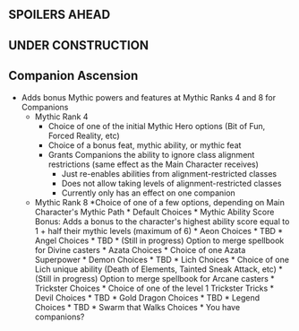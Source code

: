 ﻿## SPOILERS AHEAD


## UNDER CONSTRUCTION

## Companion Ascension
* Adds bonus Mythic powers and features at Mythic Ranks 4 and 8 for Companions
	* Mythic Rank 4
		* Choice of one of the initial Mythic Hero options (Bit of Fun, Forced Reality, etc)
		* Choice of a bonus feat, mythic ability, or mythic feat
		* Grants Companions the ability to ignore class alignment restrictions (same effect as the Main Character receives)
			* Just re-enables abilities from alignment-restricted classes
			* Does not allow taking levels of alignment-restricted classes
			* Currently only has an effect on one companion
	* Mythic Rank 8
		*Choice of one of a few options, depending on Main Character's Mythic Path
			* Default Choices
				* Mythic Ability Score Bonus: Adds a bonus to the character's highest ability score equal to 1 + half their mythic levels (maximum of 6)
			* Aeon Choices
				* TBD
			* Angel Choices
				* TBD
				* (Still in progress) Option to merge spellbook for Divine casters
			* Azata Choices
				* Choice of one Azata Superpower
			* Demon Choices
				* TBD
			* Lich Choices
				* Choice of one Lich unique ability (Death of Elements, Tainted Sneak Attack, etc)
				* (Still in progress) Option to merge spellbook for Arcane casters
			* Trickster Choices
				* Choice of one of the level 1 Trickster Tricks
			* Devil Choices
				* TBD
			* Gold Dragon Choices
				* TBD
			* Legend Choices
				* TBD
			* Swarm that Walks Choices
				* You have companions?